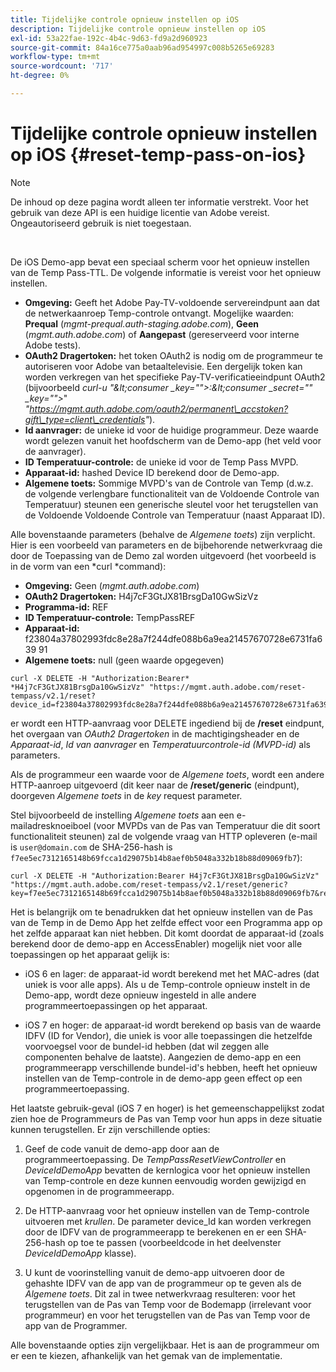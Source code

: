```yaml
---
title: Tijdelijke controle opnieuw instellen op iOS
description: Tijdelijke controle opnieuw instellen op iOS
exl-id: 53a22fae-192c-4b4c-9d63-fd9a2d960923
source-git-commit: 84a16ce775a0aab96ad954997c008b5265e69283
workflow-type: tm+mt
source-wordcount: '717'
ht-degree: 0%

---
```


# Tijdelijke controle opnieuw instellen op iOS {#reset-temp-pass-on-ios}

>[!NOTE]
>
>De inhoud op deze pagina wordt alleen ter informatie verstrekt. Voor het gebruik van deze API is een huidige licentie van Adobe vereist. Ongeautoriseerd gebruik is niet toegestaan.

</br>

De iOS Demo-app bevat een speciaal scherm voor het opnieuw instellen van de Temp Pass-TTL. De volgende informatie is vereist voor het opnieuw instellen.

- **Omgeving:** Geeft het Adobe Pay-TV-voldoende servereindpunt aan dat de netwerkaanroep Temp-controle ontvangt. Mogelijke waarden: **Prequal** (*mgmt-prequal.auth-staging.adobe.com*), **Geen** (*mgmt.auth.adobe.com*) of **Aangepast** (gereserveerd voor interne Adobe tests).
- **OAuth2 Dragertoken:** het token OAuth2 is nodig om de programmeur te autoriseren voor Adobe van betaaltelevisie. Een dergelijk token kan worden verkregen van het specifieke Pay-TV-verificatieeindpunt OAuth2 (bijvoorbeeld *curl-u &quot;\&lt;consumer _key=&quot;&quot;>:\&lt;consumer _secret=&quot;&quot; _key=&quot;&quot;>*&quot; *&quot;https://mgmt.auth.adobe.com/oauth2/permanent\_accstoken?gift\_type=client\_credentials&quot;*).
- **Id aanvrager:** de unieke id voor de huidige programmeur. Deze waarde wordt gelezen vanuit het hoofdscherm van de Demo-app (het veld voor de aanvrager).
- **ID Temperatuur-controle:** de unieke id voor de Temp Pass MVPD.
- **Apparaat-id:** hashed Device ID berekend door de Demo-app.
- **Algemene toets:** Sommige MVPD&#39;s van de Controle van Temp (d.w.z. de volgende verlengbare functionaliteit van de Voldoende Controle van Temperatuur) steunen een generische sleutel voor het terugstellen van de Voldoende Voldoende Controle van Temperatuur (naast Apparaat ID).

Alle bovenstaande parameters (behalve de *Algemene toets*) zijn verplicht. Hier is een voorbeeld van parameters en de bijbehorende netwerkvraag die door de Toepassing van de Demo zal worden uitgevoerd (het voorbeeld is in de vorm van een *curl *command):

- **Omgeving:** Geen (*mgmt.auth.adobe.com*)
- **OAuth2 Dragertoken:** H4j7cF3GtJX81BrsgDa10GwSizVz
- **Programma-id:** REF
- **ID Temperatuur-controle:** TempPassREF
- **Apparaat-id:** f23804a37802993fdc8e28a7f244dfe088b6a9ea21457670728e6731fa639 91
- **Algemene toets:** null (geen waarde opgegeven)

```curl
curl -X DELETE -H "Authorization:Bearer* *H4j7cF3GtJX81BrsgDa10GwSizVz" "https://mgmt.auth.adobe.com/reset-tempass/v2.1/reset?device_id=f23804a37802993fdc8e28a7f244dfe088b6a9ea21457670728e6731fa639991&requestor_id=REF&mvpd_id=TempPassREF"
```

er wordt een HTTP-aanvraag voor DELETE ingediend bij de **/reset** eindpunt, het overgaan van *OAuth2 Dragertoken* in de machtigingsheader en de *Apparaat-id*, *Id van aanvrager* en *Temperatuurcontrole-id (MVPD-id)* als parameters.

Als de programmeur een waarde voor de *Algemene toets*, wordt een andere HTTP-aanroep uitgevoerd (dit keer naar de **/reset/generic** (eindpunt), doorgeven *Algemene toets* in de *key* request parameter.

Stel bijvoorbeeld de instelling *Algemene toets* aan een e-mailadresknoeiboel (voor MVPDs van de Pas van Temperatuur die dit soort functionaliteit steunen) zal de volgende vraag van HTTP opleveren (e-mail is `user@domain.com` de SHA-256-hash is `f7ee5ec7312165148b69fcca1d29075b14b8aef0b5048a332b18b88d09069fb7`):

```curl
curl -X DELETE -H "Authorization:Bearer H4j7cF3GtJX81BrsgDa10GwSizVz"
"https://mgmt.auth.adobe.com/reset-tempass/v2.1/reset/generic?key=f7ee5ec7312165148b69fcca1d29075b14b8aef0b5048a332b18b88d09069fb7&requestor_id=REF&mvpd_id=TempPassREF"
```

Het is belangrijk om te benadrukken dat het opnieuw instellen van de Pas van de Temp in de Demo App het zelfde effect voor een Programma app op het zelfde apparaat kan niet hebben. Dit komt doordat de apparaat-id (zoals berekend door de demo-app en AccessEnabler) mogelijk niet voor alle toepassingen op het apparaat gelijk is:

- iOS 6 en lager: de apparaat-id wordt berekend met het MAC-adres (dat uniek is voor alle apps). Als u de Temp-controle opnieuw instelt in de Demo-app, wordt deze opnieuw ingesteld in alle andere programmeertoepassingen op het apparaat.

- iOS 7 en hoger: de apparaat-id wordt berekend op basis van de waarde IDFV (ID for Vendor), die uniek is voor alle toepassingen die hetzelfde voorvoegsel voor de bundel-id hebben (dat wil zeggen alle componenten behalve de laatste). Aangezien de demo-app en een programmeerapp verschillende bundel-id&#39;s hebben, heeft het opnieuw instellen van de Temp-controle in de demo-app geen effect op een programmeertoepassing.

Het laatste gebruik-geval (iOS 7 en hoger) is het gemeenschappelijkst zodat zien hoe de Programmeurs de Pas van Temp voor hun apps in deze situatie kunnen terugstellen. Er zijn verschillende opties:

1. Geef de code vanuit de demo-app door aan de programmeertoepassing. De *TempPassResetViewController* en *DeviceIdDemoApp* bevatten de kernlogica voor het opnieuw instellen van Temp-controle en deze kunnen eenvoudig worden gewijzigd en opgenomen in de programmeerapp.

1. De HTTP-aanvraag voor het opnieuw instellen van de Temp-controle uitvoeren met *krullen*. De parameter device\_Id kan worden verkregen door de IDFV van de programmeerapp te berekenen en er een SHA-256-hash op toe te passen (voorbeeldcode in het deelvenster *DeviceIdDemoApp* klasse).

1. U kunt de voorinstelling vanuit de demo-app uitvoeren door de gehashte IDFV van de app van de programmeur op te geven als de *Algemene toets*. Dit zal in twee netwerkvraag resulteren: voor het terugstellen van de Pas van Temp voor de Bodemapp (irrelevant voor programmeur) en voor het terugstellen van de Pas van Temp voor de app van de Programmer.

Alle bovenstaande opties zijn vergelijkbaar. Het is aan de programmeur om er een te kiezen, afhankelijk van het gemak van de implementatie.
